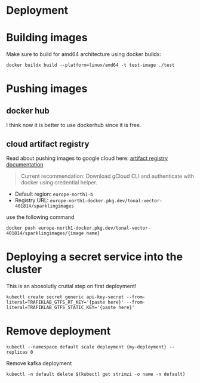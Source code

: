 # Deployment

# Building images

Make sure to build for amd64 architecture using docker buildx:

```
docker buildx build --platform=linux/amd64 -t test-image ./test
```

# Pushing images

## docker hub

I think now it is better to use dockerhub since it is free.

## cloud artifact registry
Read about pushing images to google cloud here: [artifact registry documentation](https://cloud.google.com/artifact-registry/docs/docker/pushing-and-pulling#pushing)

> Current recommendation: Download gCloud CLI and authenticate with docker using credential helper.

- Default region: `europe-north1-b`
- Registry URL: `europe-north1-docker.pkg.dev/tonal-vector-401814/sparklingimages`

use the following command
```
docker push europe-north1-docker.pkg.dev/tonal-vector-401814/sparklingimages/{image name}
```

# Deploying a secret service into the cluster

This is an abosolutly crutial step on first deployment!
```
kubectl create secret generic api-key-secret --from-literal=TRAFIKLAB_GTFS_RT_KEY='{paste here}' --from-literal=TRAFIKLAB_GTFS_STATIC_KEY='{paste here}'
```

# Remove deployment
```
kubectl --namespace default scale deployment {my-deployment} --replicas 0
```

Remove kafka deployment
```
kubectl -n default delete $(kubectl get strimzi -o name -n default)
```